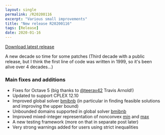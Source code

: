 ```yaml
---
layout: single
permalink: /R20200116
excerpt: "Various small improvements"
title: "New release R20200116"
tags: [Release]
date: 2020-01-16
---
```



[Download latest release](/download)

A new decade so time for some patches (Third decade with a public release, but I think the first line of code was written in 1999, so it's been alive over 4 decades...)

### Main fixes and additions

* Fixes for Octave 5 (big thanks to [@teerav42](https://github.com/teerav42) Travis Arnold!)
* Updated to support CPLEX 12.10
* Improved global solver [bmibnb](/solver/bmibnb/) (in particular in finding feasible solutions and improving the upper bound)
* Unbounded domains supported in global solver [bmibnb](/solver/bmibnb/)
* Improved mixed-integer representation of nonconvex [min](/command/min) and  [max](/command/max)
* A new testing framework (more on that in separate post later)
* Very strong warnings added for users using strict inequalities












